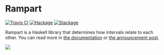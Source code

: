 # Rampart

[![Travis CI](https://travis-ci.org/tfausak/rampart.svg?branch=rampart)](https://travis-ci.org/tfausak/rampart)
[![Hackage](https://img.shields.io/hackage/v/rampart)](https://hackage.haskell.org/package/rampart)
[![Stackage](https://www.stackage.org/package/rampart/badge/nightly?label=stackage)](https://www.stackage.org/package/rampart)

Rampart is a Haskell library that determines how intervals relate to each
other. You can read more in [the documentation][] or [the announcement post][].

![][interval relations]

[the documentation]: https://hackage.haskell.org/package/rampart/docs/Rampart.html
[the announcement post]: https://taylor.fausak.me/2020/03/13/relate-intervals-with-rampart/
[interval relations]: ./docs/interval-relations.svg
